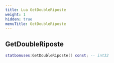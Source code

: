 ```yaml
---
title: Lua GetDoubleRiposte
weight: 1
hidden: true
menuTitle: GetDoubleRiposte
---
```

## GetDoubleRiposte
```lua
statbonuses:GetDoubleRiposte() const; -- int32
```